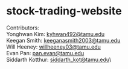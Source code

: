 # stock-trading-website

Contributors:\
Yonghwan Kim: kyhwan492@tamu.edu\
Keegan Smith: keeganasmith2003@tamu.edu\
Will Heeney: willheeney03@tamu.edu\
Evan Pan: pan.evan@tamu.edu\
Siddarth Kotthur: siddarth_kot@tamu.edu\
